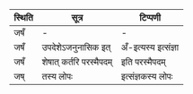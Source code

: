 | स्थिति | सूत्र | टिप्पणी |
| ----- | ------- | ------ |
| जषँ | - | - |
| जषँ | उपदेशेऽजनुनासिक इत् | अँ-इत्यस्य इत्संज्ञा |
| जषँ | शेषात् कर्तरि परस्मैपदम् | इति परस्मैपदम् |
| जष् | तस्य लोपः | इत्संज्ञकस्य लोपः |
